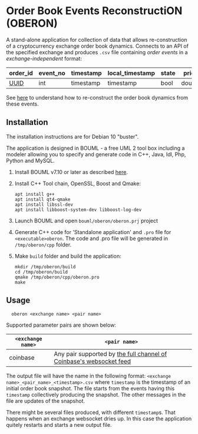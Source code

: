# Order Book Events ReconstructiON (OBERON)
A stand-alone application for collection of data that allows re-construction of a cryptocurrency exchange order book dynamics. Connects to an API of the specified exchange and produces `.csv` file containing *order events* in a *exchange-independent* format:


|order_id|event_no|timestamp|local_timestamp|state|price|volume|trade_id|deltaVolume|taker|
| --- | ---| --- | ---| --- | ---| --- | ---| --- | ---|
|[UUID](https://www.boost.org/doc/libs/1_67_0/libs/uuid/doc/index.html)|int|timestamp|timestamp|bool|double|double|long|double|UUID|



 See [here](https://petr-fedorov.github.io/oberon/) to understand how to re-construct the order book dynamics from these events.

## Installation

The installation instructions are for Debian 10 "buster".

The application is designed in BOUML -  a free UML 2 tool box including a modeler allowing you to specify and generate code in C++, Java, Idl, Php, Python and MySQL.

1. Install BOUML v7.10 or later as described [here](https://www.bouml.fr/download.html).
2. Install C++ Tool chain, OpenSSL, Boost and Qmake:

       apt install g++
       apt install qt4-qmake
       apt install libssl-dev
       apt install libboost-system-dev libboost-log-dev
3. Launch BOUML and open `bouml/oberon/oberon.prj` project
4. Generate C++ code for 'Standalone application' and `.pro` file for `<executable>oberon`. The code and .pro file will be generated in `/tmp/oberon/cpp` folder.

5. Make `build` folder and build the application:

       mkdir /tmp/oberon/build
       cd /tmp/oberon/build
       qmake /tmp/oberon/cpp/oberon.pro
       make

## Usage

      oberon <exchange name> <pair name>

Supported parameter pairs are shown below:

| `<exchange name>` | `<pair name>`|
|----|---|
|coinbase| Any pair supported by [the full channel of Coinbase's websocket feed](https://docs.pro.coinbase.com/#the-full-channel) |

The output file will have the name in the following format: `<exchange name>_<pair_name>_<timestamp>.csv`
where `timestamp` is the timestamp of an initial order book snapshot. The file starts from the events having this `timestamp` collectively producing the snapshot. The other messages in the file are updates of the snapshot.

There might be several files produced, with different `timestamp`s. That happens when an exchange websocket dries up. In this case the application quitely restarts and starts a new output file.

